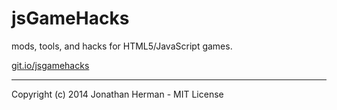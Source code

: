 jsGameHacks
===========

mods, tools, and hacks for HTML5/JavaScript games.

[git.io/jsgamehacks](http://git.io/jsgamehacks)

___

Copyright (c) 2014 Jonathan Herman - MIT License
